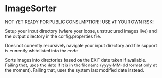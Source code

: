 ImageSorter
===========

NOT YET READY FOR PUBLIC CONSUMPTION!! USE AT YOUR OWN RISK!

Setup your input directory (where your loose, unstructured images live) and the output directory in the config.properties file.

Does not currently recursively navigate your input directory and file support is currently whitelisted into the code.

Sorts images into directories based on the EXIF date taken if available. 
Failing that, uses the date if it is in the filename (yyyy-MM-dd format only at the moment).
Failing that, uses the system last modified date instead.


